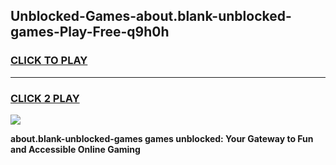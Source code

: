 
## Unblocked-Games-about.blank-unblocked-games-Play-Free-q9h0h
<h3>
<a href="https://premium76.site?title=about.blank-unblocked-games&ref=09A">CLICK TO PLAY</a></h3>
<hr>

<h3>
<a href="https://premium76.site?title=about.blank-unblocked-games&ref=09A">CLICK 2 PLAY</a>
  
</h3>

<a href="https://premium76.site?title=about.blank-unblocked-games&ref=09A"><img src="https://clearcache.store/games.png"></a>


**about.blank-unblocked-games games unblocked: Your Gateway to Fun and Accessible Online Gaming**
